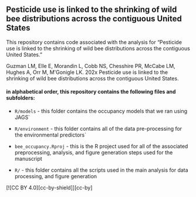 ## **Pesticide use is linked to the shrinking of wild bee distributions across the contiguous United States**

This repository contains code associated with the analysis for “Pesticide use is linked to the shrinking of wild bee distributions across the contiguous United States.”

Guzman LM, Elle E, Morandin L, Cobb NS, Chesshire PR, McCabe LM, Hughes A, Orr M, M'Gonigle LK. 202x Pesticide use is linked to the shrinking of wild bee distributions across the contiguous United States. 

#### in alphabetical order, this repository contains the following files and subfolders:

-   `R/models` - this folder contains the occupancy models that we ran using JAGS`

-   `R/environment` - this folder contains all of the data pre-processing for the environmental predictors` 

-   `bee_occupancy.Rproj` - this is the R project used for all of the associated preprocessing, analysis, and figure generation steps used for the manuscript

-   `R/` - this folder contains all the scripts used in the main analysis for data processing, and figure generation


[![CC BY 4.0][cc-by-shield]][cc-by]
